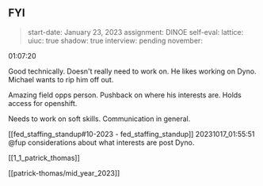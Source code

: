 ## FYI

> start-date: January 23, 2023
> assignment: DINOE
> self-eval: 
> lattice: 
> uiuc: true
> shadow: true
> interview: pending
> november: 

01:07:20

Good technically. Doesn't really need to work on. He likes working on Dyno. Michael wants to rip him off out. 

Amazing field opps person. Pushback on where his interests are. Holds access for openshift. 

Needs to work on soft skills. Communication in general. 

[[fed_staffing_standup#10-2023 - fed_staffing_standup]] 
20231017_01:55:51
@fup 
considerations about what interests are post Dyno. 

[[1_1_patrick_thomas]] 

[[patrick-thomas/mid_year_2023]] 